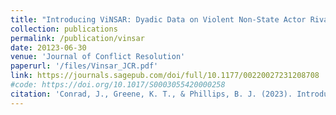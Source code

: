 ```yaml
---
title: "Introducing ViNSAR: Dyadic Data on Violent Non-State Actor Rivalry"
collection: publications
permalink: /publication/vinsar
date: 20123-06-30
venue: 'Journal of Conflict Resolution'
paperurl: '/files/Vinsar_JCR.pdf'
link: https://journals.sagepub.com/doi/full/10.1177/00220027231208708
#code: https://doi.org/10.1017/S0003055420000258
citation: 'Conrad, J., Greene, K. T., & Phillips, B. J. (2023). Introducing ViNSAR: Dyadic Data on Violent Non-state Actor Rivalry. Journal of Conflict Resolution.'
---
```


